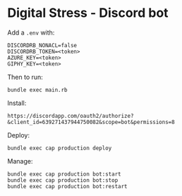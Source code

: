 # Digital Stress - Discord bot

Add a `.env` with:
```
DISCORDRB_NONACL=false
DISCORDRB_TOKEN=<token>
AZURE_KEY=<token>
GIPHY_KEY=<token>
```

Then to run:

```
bundle exec main.rb
```

Install:

```
https://discordapp.com/oauth2/authorize?&client_id=639271437944750082&scope=bot&permissions=8
```

Deploy:

```
bundle exec cap production deploy
```

Manage:

```
bundle exec cap production bot:start
bundle exec cap production bot:stop
bundle exec cap production bot:restart
```
